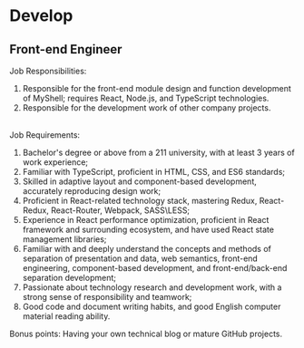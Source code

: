 # Develop

## Front-end Engineer

Job Responsibilities:&#x20;

1. Responsible for the front-end module design and function development of MyShell; requires React, Node.js, and TypeScript technologies.
2. Responsible for the development work of other company projects.

\
Job Requirements:

1. Bachelor's degree or above from a 211 university, with at least 3 years of work experience; &#x20;
2. Familiar with TypeScript, proficient in HTML, CSS, and ES6 standards;
3. Skilled in adaptive layout and component-based development, accurately reproducing design work;
4. Proficient in React-related technology stack, mastering Redux, React-Redux, React-Router, Webpack, SASS\LESS; &#x20;
5. Experience in React performance optimization, proficient in React framework and surrounding ecosystem, and have used React state management libraries;
6. Familiar with and deeply understand the concepts and methods of separation of presentation and data, web semantics, front-end engineering, component-based development, and front-end/back-end separation development;
7. Passionate about technology research and development work, with a strong sense of responsibility and teamwork;
8. Good code and document writing habits, and good English computer material reading ability.

Bonus points: Having your own technical blog or mature GitHub projects.